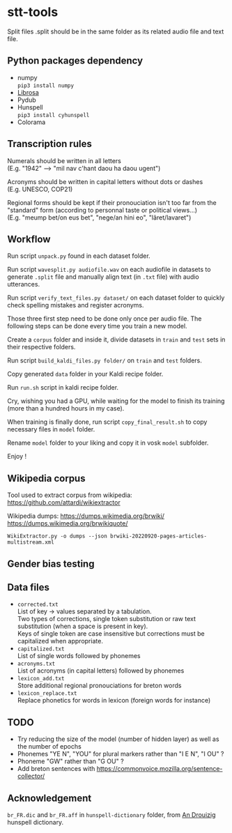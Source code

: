 # stt-tools

Split files .split should be in the same folder as its related audio file and text file.


## Python packages dependency

 * numpy \
   ``pip3 install numpy``
 * [Librosa](https://librosa.org/)
 * Pydub
 * Hunspell \
   ``pip3 install cyhunspell``
 * Colorama

## Transcription rules

Numerals should be written in all letters \
(E.g. "1942" --> "mil nav c'hant daou ha daou ugent")

Acronyms should be written in capital letters without dots or dashes \
(E.g. UNESCO, COP21)

Regional forms should be kept if their pronouciation isn't too far from the "standard" form (according to personnal taste or political views...) \
(E.g. "meump bet/on eus bet", "nege/an hini eo", "lâret/lavaret")
 
## Workflow

Run script ``unpack.py`` found in each dataset folder.

Run script ``wavesplit.py audiofile.wav`` on each audiofile in datasets to generate ``.split`` file and manually align text (in ``.txt`` file) with audio utterances.

Run script ``verify_text_files.py dataset/`` on each dataset folder to quickly check spelling mistakes and register acronyms.

Those three first step need to be done only once per audio file. The following steps can be done every time you train a new model.

Create a ``corpus`` folder and inside it, divide datasets in ``train`` and ``test`` sets in their respective folders.

Run script ``build_kaldi_files.py folder/`` on ``train`` and ``test`` folders.

Copy generated ``data`` folder in your Kaldi recipe folder.

Run ``run.sh`` script in kaldi recipe folder.

Cry, wishing you had a GPU, while waiting for the model to finish its training (more than a hundred hours in my case).

When training is finally done, run script ``copy_final_result.sh`` to copy necessary files in ``model`` folder.

Rename ``model`` folder to your liking and copy it in vosk ``model`` subfolder.

Enjoy !

## Wikipedia corpus

Tool used to extract corpus from wikipedia:
https://github.com/attardi/wikiextractor

Wikipedia dumps:
https://dumps.wikimedia.org/brwiki/
https://dumps.wikimedia.org/brwikiquote/

```
WikiExtractor.py -o dumps --json brwiki-20220920-pages-articles-multistream.xml 
```

## Gender bias testing


## Data files
 * ``corrected.txt`` \
    List of key -> values separated by a tabulation.\
    Two types of corrections, single token substitution or raw text substitution (when a space is present in key).\
    Keys of single token are case insensitive but corrections must be capitalized when appropriate.
 * ``capitalized.txt``\
    List of single words followed by phonemes
 * ``acronyms.txt``\
    List of acronyms (in capital letters) followed by phonemes
 * ``lexicon_add.txt``\
    Store additional regional pronouciations for breton words
 * ``lexicon_replace.txt``\
    Replace phonetics for words in lexicon (foreign words for instance)

## TODO
 * Try reducing the size of the model (number of hidden layer) as well as the number of epochs
 * Phonemes "YE N", "YOU" for plural markers rather than "I E N", "I OU" ?
 * Phoneme "GW" rather than "G OU" ?
 * Add breton sentences with https://commonvoice.mozilla.org/sentence-collector/

## Acknowledgement

``br_FR.dic`` and ``br_FR.aff`` in ``hunspell-dictionary`` folder, from [An Drouizig](http://www.drouizig.org/index.php/br/) hunspell dictionary.
